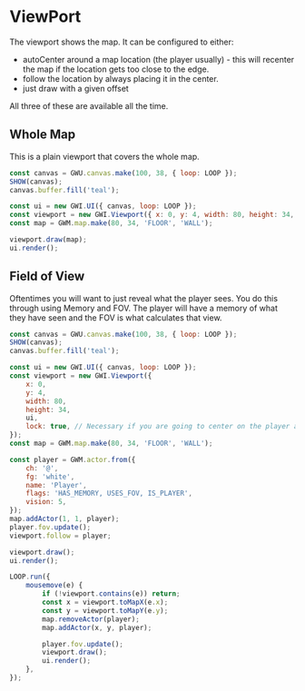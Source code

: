 # ViewPort

The viewport shows the map. It can be configured to either:

-   autoCenter around a map location (the player usually) - this will recenter the map if the location gets too close to the edge.
-   follow the location by always placing it in the center.
-   just draw with a given offset

All three of these are available all the time.

## Whole Map

This is a plain viewport that covers the whole map.

```js
const canvas = GWU.canvas.make(100, 38, { loop: LOOP });
SHOW(canvas);
canvas.buffer.fill('teal');

const ui = new GWI.UI({ canvas, loop: LOOP });
const viewport = new GWI.Viewport({ x: 0, y: 4, width: 80, height: 34, ui });
const map = GWM.map.make(80, 34, 'FLOOR', 'WALL');

viewport.draw(map);
ui.render();
```

## Field of View

Oftentimes you will want to just reveal what the player sees. You do this through using Memory and FOV. The player will have a memory of what they have seen and the FOV is what calculates that view.

```js
const canvas = GWU.canvas.make(100, 38, { loop: LOOP });
SHOW(canvas);
canvas.buffer.fill('teal');

const ui = new GWI.UI({ canvas, loop: LOOP });
const viewport = new GWI.Viewport({
    x: 0,
    y: 4,
    width: 80,
    height: 34,
    ui,
    lock: true, // Necessary if you are going to center on the player and use the mouse to move them around
});
const map = GWM.map.make(80, 34, 'FLOOR', 'WALL');

const player = GWM.actor.from({
    ch: '@',
    fg: 'white',
    name: 'Player',
    flags: 'HAS_MEMORY, USES_FOV, IS_PLAYER',
    vision: 5,
});
map.addActor(1, 1, player);
player.fov.update();
viewport.follow = player;

viewport.draw();
ui.render();

LOOP.run({
    mousemove(e) {
        if (!viewport.contains(e)) return;
        const x = viewport.toMapX(e.x);
        const y = viewport.toMapY(e.y);
        map.removeActor(player);
        map.addActor(x, y, player);

        player.fov.update();
        viewport.draw();
        ui.render();
    },
});
```

